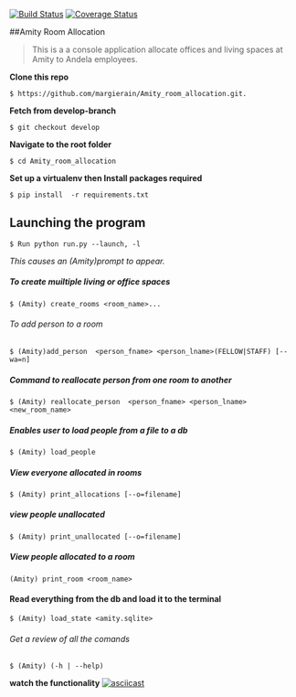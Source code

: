 [![Build Status](https://travis-ci.org/andela-mochieng/Amity_room_allocation.svg?branch=develop)](https://travis-ci.org/andela-mochieng/Amity_room_allocation)
[![Coverage Status](https://coveralls.io/repos/github/andela-mochieng/Amity_room_allocation/badge.svg?branch=develop)](https://coveralls.io/github/andela-mochieng/Amity_room_allocation?branch=develop)


##Amity Room Allocation

>This is a a console application allocate offices and living spaces at Amity to Andela employees.

**__Clone this repo__**
```shell
$ https://github.com/margierain/Amity_room_allocation.git.
```

**__Fetch from develop-branch__**

```
$ git checkout develop
```

**__Navigate to the root folder__**
```shell
$ cd Amity_room_allocation
```

**__Set up a virtualenv then Install packages required__**
```shell
$ pip install  -r requirements.txt
```


## Launching the program
```shell
$ Run python run.py --launch, -l
```

*This causes an (Amity)prompt to appear.*

##### *To create muiltiple living or office spaces*

```shell
$ (Amity) create_rooms <room_name>...
```
###### To add person to a room

```shell
$ (Amity)add_person  <person_fname> <person_lname>(FELLOW|STAFF) [--wa=n]
```

##### Command to reallocate person from one room to another

```shell
$ (Amity) reallocate_person  <person_fname> <person_lname> <new_room_name>
```

##### Enables user to load people from a file to a db
```shell
$ (Amity) load_people
```

##### View everyone allocated in rooms

```shell
$ (Amity) print_allocations [--o=filename]
```

##### view people unallocated
```shell
$ (Amity) print_unallocated [--o=filename]
```

##### View people allocated to a room
```shell
(Amity) print_room <room_name>
```

#### Read everything from the db and load it to the terminal
```shell
$ (Amity) load_state <amity.sqlite>
```

###### Get a review of all the comands
```shell
$ (Amity) (-h | --help)
```

**watch the functionality**
[![asciicast](https://asciinema.org/a/ecf1yzu8gvhiwwtg5ry4fuoil.png)](https://asciinema.org/a/ecf1yzu8gvhiwwtg5ry4fuoil)




